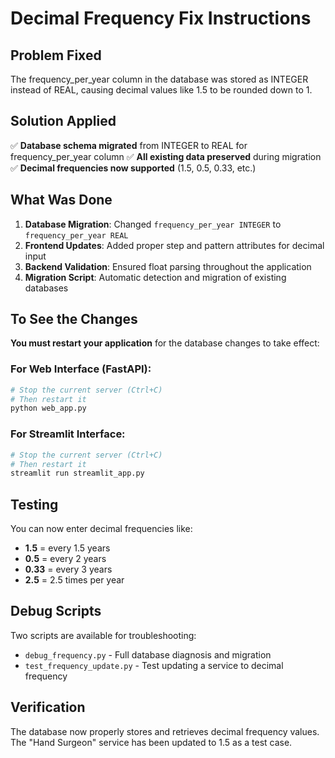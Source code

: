 # Decimal Frequency Fix Instructions

## Problem Fixed
The frequency_per_year column in the database was stored as INTEGER instead of REAL, causing decimal values like 1.5 to be rounded down to 1.

## Solution Applied
✅ **Database schema migrated** from INTEGER to REAL for frequency_per_year column
✅ **All existing data preserved** during migration
✅ **Decimal frequencies now supported** (1.5, 0.5, 0.33, etc.)

## What Was Done
1. **Database Migration**: Changed `frequency_per_year INTEGER` to `frequency_per_year REAL`
2. **Frontend Updates**: Added proper step and pattern attributes for decimal input
3. **Backend Validation**: Ensured float parsing throughout the application
4. **Migration Script**: Automatic detection and migration of existing databases

## To See the Changes
**You must restart your application** for the database changes to take effect:

### For Web Interface (FastAPI):
```bash
# Stop the current server (Ctrl+C)
# Then restart it
python web_app.py
```

### For Streamlit Interface:
```bash
# Stop the current server (Ctrl+C) 
# Then restart it
streamlit run streamlit_app.py
```

## Testing
You can now enter decimal frequencies like:
- **1.5** = every 1.5 years
- **0.5** = every 2 years  
- **0.33** = every 3 years
- **2.5** = 2.5 times per year

## Debug Scripts
Two scripts are available for troubleshooting:
- `debug_frequency.py` - Full database diagnosis and migration
- `test_frequency_update.py` - Test updating a service to decimal frequency

## Verification
The database now properly stores and retrieves decimal frequency values. The "Hand Surgeon" service has been updated to 1.5 as a test case.
